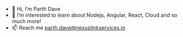 - 👋 Hi, I’m Parth Dave
- 👀 I’m interested to learn about Nodejs, Angular, React, Cloud and so much more!
- 📫 Reach me parth.dave@nexuslinkservices.in
